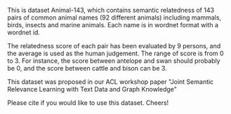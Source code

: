 This is dataset Animal-143, which contains semantic relatedness 
of 143 pairs of common animal names (92 different animals) including 
mammals, birds, insects and marine animals. Each name is in wordnet 
format with a wordnet id.

The relatedness score of each pair has been evaluated by 9 persons, and 
the average is used as the human judgement. The range of score is from 
0 to 3. For instance, the score between antelope and swan should probably 
be 0, and the score between cattle and bison can be 3.

This dataset was proposed in our ACL workshop paper 
"Joint Semantic Relevance Learning with Text Data and Graph Knowledge"

Please cite if you would like to use this dataset. Cheers!
